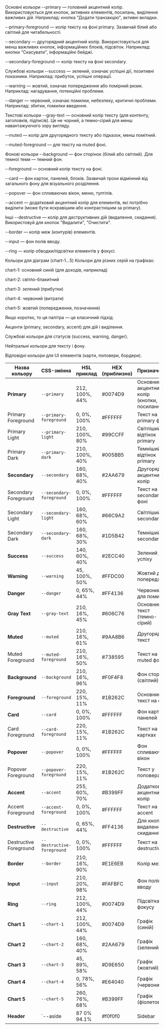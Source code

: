 Основні кольори
--primary — головний акцентний колір.
Використовується для кнопок, активних елементів, посилань, виділення важливих дій.
Наприклад: кнопка "Додати транзакцію", активні вкладки.

--primary-foreground — колір тексту на фоні primary.
Зазвичай білий або світлий для читабельності.

--secondary — другорядний акцентний колір.
Використовується для менш важливих кнопок, інформаційних блоків, підсвіток.
Наприклад: кнопки "Скасувати", інформаційні бейджі.

--secondary-foreground — колір тексту на фоні secondary.

Службові кольори
--success — зелений, означає успішні дії, позитивні показники.
Наприклад: прибуток, успішні операції.

--warning — жовтий, означає попередження або помірний ризик.
Наприклад: нагадування, потенційні проблеми.

--danger — червоний, означає помилки, небезпеку, критичні проблеми.
Наприклад: збитки, помилки введення.

Текстові кольори
--gray-text — основний колір тексту (для контенту, заголовків, підписів).
Це не чорний, а темно-сірий для менш навантажуючого зору вигляду.

--muted — колір для другорядного тексту або підказок, менш помітний.

--muted-foreground — для тексту на muted фоні.

Фонові кольори
--background — фон сторінок (білий або світлий).
Для темної теми — темний фон.

--foreground — основний колір тексту на фоні.

--card — фон карток, панелей, блоків.
Зазвичай трохи відмінний від загального фону для візуального розділення.

--popover — фон спливаючих вікон, меню, тултіпів.

--accent — додатковий акцентний колір для елементів, які потрібно виділити (може бути яскравішим або контрастнішим за primary).

Інші
--destructive — колір для деструктивних дій (видалення, скидання).
Використовуй для кнопок "Видалити", "Очистити".

--border — колір меж (контурів) елементів.

--input — фон полів вводу.

--ring — колір обводки/підсвітки елементів у фокусі.

Кольори для діаграм (chart-1...5)
Кольори для різних серій на графіках:

chart-1: основний синій (для доходів, наприклад)

chart-2: світло-блакитний

chart-3: зелений (прибутки)

chart-4: червоний (витрати)

chart-5: жовтий (попередження, позначення)

Якщо коротко, то ця палітра — це класичний підхід:

Акценти (primary, secondary, accent) для дій і виділення.

Службові кольори для статусів (success, warning, danger).

Нейтральні кольори для тексту і фону.

Відповідні кольори для UI елементів (карти, поповери, бордери).

| Назва кольору          | CSS-змінна                 | HSL приклад    | HEX (приблизно) | Призначення                                  |
| ---------------------- | -------------------------- | -------------- | --------------- | -------------------------------------------- |
| **Primary**            | `--primary`                | 212, 100%, 44% | #0074D9         | Основний акцентний колір (кнопки, посилання) |
| Primary Foreground     | `--primary-foreground`     | 0, 0%, 100%    | #FFFFFF         | Текст на primary фоні                        |
| Primary Light          | `--primary-light`          | 210, 100%, 80% | #99CCFF         | Світліший відтінок primary                   |
| Primary Dark           | `--primary-dark`           | 210, 100%, 40% | #005BB5         | Темніший відтінок primary                    |
| **Secondary**          | `--secondary`              | 160, 68%, 40%  | #2AA679         | Другорядний акцентний колір                  |
| Secondary Foreground   | `--secondary-foreground`   | 0, 0%, 100%    | #FFFFFF         | Текст на secondary фоні                      |
| Secondary Light        | `--secondary-light`        | 160, 68%, 60%  | #66C9A2         | Світліший secondary                          |
| Secondary Dark         | `--secondary-dark`         | 160, 68%, 30%  | #1D5B42         | Темніший secondary                           |
| **Success**            | `--success`                | 140, 60%, 40%  | #2ECC40         | Зелений для успіху                           |
| **Warning**            | `--warning`                | 45, 100%, 50%  | #FFDC00         | Жовтий для попереджень                       |
| **Danger**             | `--danger`                 | 0, 65%, 44%    | #FF4136         | Червоний для помилок                         |
| **Gray Text**          | `--gray-text`              | 210, 16%, 45%  | #606C76         | Основний текст (темно-сірий)                 |
| **Muted**              | `--muted`                  | 210, 16%, 61%  | #9AA8B6         | Другорядний текст                            |
| Muted Foreground       | `--muted-foreground`       | 210, 16%, 50%  | #738595         | Текст на muted фоні                          |
| **Background**         | `--background`             | 210, 16%, 96%  | #F0F4F8         | Фон сторінок (світлий)                       |
| **Foreground**         | `--foreground`             | 220, 15%, 11%  | #1B262C         | Основний текст на фоні                       |
| **Card**               | `--card`                   | 0, 0%, 100%    | #FFFFFF         | Фон карток/панелей                           |
| Card Foreground        | `--card-foreground`        | 220, 15%, 11%  | #1B262C         | Текст на картках                             |
| **Popover**            | `--popover`                | 0, 0%, 100%    | #FFFFFF         | Фон спливаючих вікон                         |
| Popover Foreground     | `--popover-foreground`     | 220, 15%, 11%  | #1B262C         | Текст у поповерах                            |
| **Accent**             | `--accent`                 | 255, 60%, 70%  | #B399FF         | Додатковий акцентний колір                   |
| Accent Foreground      | `--accent-foreground`      | 0, 0%, 100%    | #FFFFFF         | Текст на accent                              |
| **Destructive**        | `--destructive`            | 0, 65%, 44%    | #FF4136         | Для кнопок видалення, скидання               |
| Destructive Foreground | `--destructive-foreground` | 0, 0%, 100%    | #FFFFFF         | Текст на destructive                         |
| **Border**             | `--border`                 | 210, 16%, 90%  | #E1E6EB         | Колір меж                                    |
| **Input**              | `--input`                  | 210, 20%, 98%  | #FAFBFC         | Фон полів вводу                              |
| **Ring**               | `--ring`                   | 212, 100%, 44% | #0074D9         | Підсвітка фокусу                             |
| **Chart 1**            | `--chart-1`                | 212, 100%, 44% | #0074D9         | Графік (синій)                               |
| **Chart 2**            | `--chart-2`                | 160, 68%, 40%  | #2AA679         | Графік (зелений)                             |
| **Chart 3**            | `--chart-3`                | 45, 89%, 58%   | #D9E650         | Графік (жовтий)                              |
| **Chart 4**            | `--chart-4`                | 0, 78%, 56%    | #E64040         | Графік (червоний)                            |
| **Chart 5**            | `--chart-5`                | 260, 76%, 68%  | #B399FF         | Графік (фіолетовий)                          |
| **Header**             | `--aside                   | 87 0% 94.1%    | #f0f0f0         | Sidebar                                      |
